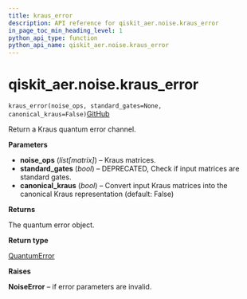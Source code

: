 ```yaml
---
title: kraus_error
description: API reference for qiskit_aer.noise.kraus_error
in_page_toc_min_heading_level: 1
python_api_type: function
python_api_name: qiskit_aer.noise.kraus_error
---
```


# qiskit\_aer.noise.kraus\_error

<span id="qiskit_aer.noise.kraus_error" />

`kraus_error(noise_ops, standard_gates=None, canonical_kraus=False)`[GitHub](https://github.com/qiskit/qiskit/tree/stable/0.39/qiskit_aer/noise/errors/standard_errors.py "view source code")

Return a Kraus quantum error channel.

**Parameters**

*   **noise\_ops** (*list\[matrix]*) – Kraus matrices.
*   **standard\_gates** (*bool*) – DEPRECATED, Check if input matrices are standard gates.
*   **canonical\_kraus** (*bool*) – Convert input Kraus matrices into the canonical Kraus representation (default: False)

**Returns**

The quantum error object.

**Return type**

[QuantumError](qiskit_aer.noise.QuantumError "qiskit_aer.noise.QuantumError")

**Raises**

**NoiseError** – if error parameters are invalid.

